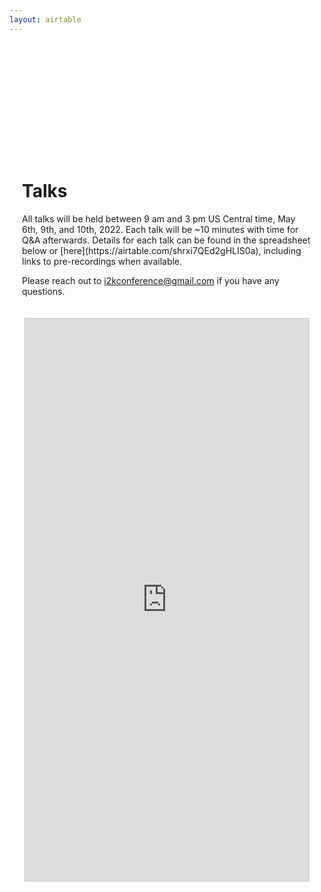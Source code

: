 ```yaml
---
layout: airtable
---
```


<div style="max-width:800px;margin:175px auto 0px auto;padding:20px;" markdown="1">
<h1>Talks</h1>
All talks will be held between 9 am and 3 pm US Central time, May 6th, 9th, and 10th, 2022. Each talk will be ~10 minutes with time for Q&A afterwards. Details for each talk can be found in the spreadsheet below or [here](https://airtable.com/shrxi7QEd2gHLIS0a), including links to pre-recordings when available.

Please reach out to [i2kconference@gmail.com](mailto:i2kconference@gmail.com) if you have any questions.
</div>

<div style="height: 100vh;">
<iframe class="airtable-embed" src="https://airtable.com/embed/shrxi7QEd2gHLIS0a?backgroundColor=greenLight&viewControls=on" frameborder="0" onmousewheel="" width="90%" height="900" style="background: transparent; border: 1px solid #ccc; margin: 0 auto; display:block;"></iframe>
</div>
<br>
<br>
<br>
<p><small>Hosted on GitHub Pages &mdash; Theme by <a href="https://twitter.com/mattgraham">mattgraham</a></small></p>
